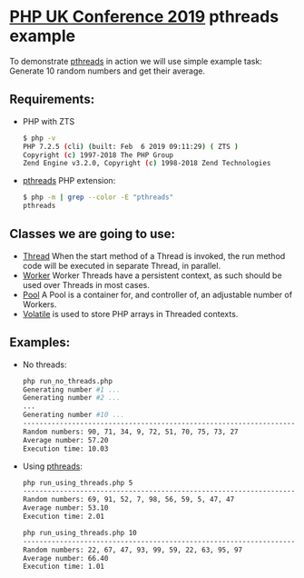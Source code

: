 # [PHP UK Conference 2019](https://www.phpconference.co.uk/) pthreads example

To demonstrate [pthreads](http://php.net/manual/en/book.pthreads.php) in action we will use simple example task: Generate 10 random numbers and get their average.

## Requirements:
- PHP with ZTS
    ```bash
    $ php -v
    PHP 7.2.5 (cli) (built: Feb  6 2019 09:11:29) ( ZTS )
    Copyright (c) 1997-2018 The PHP Group
    Zend Engine v3.2.0, Copyright (c) 1998-2018 Zend Technologies
    ```
- [pthreads](http://php.net/manual/en/book.pthreads.php) PHP extension:
    ```bash
    $ php -m | grep --color -E "pthreads"
    pthreads
    ```
## Classes we are going to use:

- [Thread](http://php.net/manual/en/class.thread.php) When the start method of a Thread is invoked, the run method code will be executed in separate Thread, in parallel.
- [Worker](http://php.net/manual/en/class.worker.php) Worker Threads have a persistent context, as such should be used over Threads in most cases. 
- [Pool](http://php.net/manual/en/class.pool.php) A Pool is a container for, and controller of, an adjustable number of Workers.
- [Volatile](http://php.net/manual/en/class.volatile.php) is used to store PHP arrays in Threaded contexts.

## Examples:
- No threads:
    ```bash
    php run_no_threads.php 
    Generating number #1 ...
    Generating number #2 ...
    ...
    Generating number #10 ...
    --------------------------------------------------------------------------------
    Random numbers: 90, 71, 34, 9, 72, 51, 70, 75, 73, 27
    Average number: 57.20
    Execution time: 10.03
    ```
- Using [pthreads](http://php.net/manual/en/book.pthreads.php):
    ```bash
    php run_using_threads.php 5
    --------------------------------------------------------------------------------
    Random numbers: 69, 91, 52, 7, 98, 56, 59, 5, 47, 47
    Average number: 53.10
    Execution time: 2.01

    php run_using_threads.php 10
    --------------------------------------------------------------------------------
    Random numbers: 22, 67, 47, 93, 99, 59, 22, 63, 95, 97
    Average number: 66.40
    Execution time: 1.01
    ```